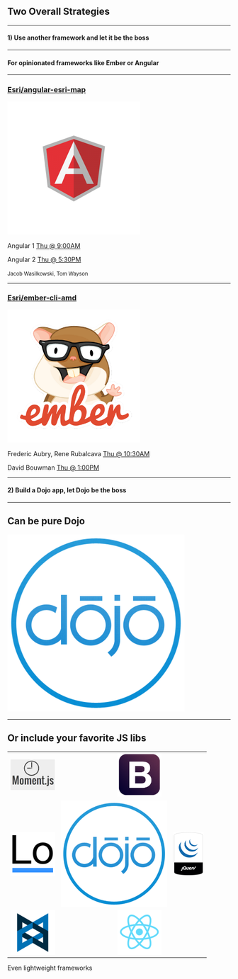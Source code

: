 ## Two Overall Strategies

---

<!-- .slide: data-background="img/angular-is-the-boss.jpg" -->
#### 1) Use another framework and let it be the boss 

---

<!-- .slide: data-background="img/ember-is-the-boss.jpg" -->
#### <i class="fa fa-thumbs-up"></i> For opinionated frameworks like Ember or Angular

---

<!-- .slide: data-background="reveal.js/img/bg-3.png" -->
### [Esri/angular-esri-map](https://github.com/Esri/angular-esri-map)
<img src="img/angular.png" class="transparent" height="300" width="300" />

Angular 1 [Thu @ 9:00AM](https://devsummit.schedule.esri.com/#schedule/56b287544be5dd46a300032c/56b287544be5dd46a300032d)

Angular 2 [Thu @ 5:30PM](https://devsummit.schedule.esri.com/#schedule/56b2874e4be5dd46a3000302/56b2874e4be5dd46a3000303)

<small>Jacob Wasilkowski, Tom Wayson</small>

---

<!-- .slide: data-background="reveal.js/img/bg-3.png" -->
### [Esri/ember-cli-amd](https://github.com/Esri/ember-cli-amd)
<img src="img/emberjs-logo.png" class="transparent" height="300" width="300" />

Frederic Aubry, Rene Rubalcava [Thu @ 10:30AM](https://devsummit.schedule.esri.com/#schedule/56b2874f4be5dd46a300030a/56b4efb04be5dd8f3401d218)

David Bouwman [Thu @ 1:00PM](https://devsummit.schedule.esri.com/#schedule/56b4eac04be5dd8f3401cf16/56b4eaeb4be5dd8f3401cfa0)

---

<!-- .slide: data-background="img/vader-15455219752_9d15050462_z.jpg" -->
#### 2) Build a Dojo app, let Dojo be the boss

---

<!-- .slide: data-background="reveal.js/img/bg-1.png" -->
## Can be pure Dojo
<img src="img/dojo-blue-circle.png" class="transparent dojo-logo" />

---

<!-- .slide: data-background="reveal.js/img/bg-1.png" -->
## Or include your favorite JS libs

<table class="logos">
	<tr>
		<td colspan="2"><img src="img/moment-js.jpg" class="transparent" width="100" /></td>
		<td colspan="2"><img src="img/icon-bootstrap.png" class="transparent" height="100" /></td>
	</tr>
	<tr>
		<td><img src="img/lodash-logo.png" class="transparent" width="100" /></td>
		<td colspan="2"><img src="img/dojo-blue-circle.png" class="transparent" height="240" width="240" /></td>
		<td><img src="img/jquery_bumper.sh.png" class="transparent" height="100" /></td>
	</tr>
	<tr>
		<td colspan="2"><img src="img/Backbone_logo_logo_only.png" class="transparent" width="100" /></td>
		<td colspan="2"><img src="img/react-logo.png" class="transparent" width="100" /></td>
	</tr>
</table>

Even lightweight frameworks
